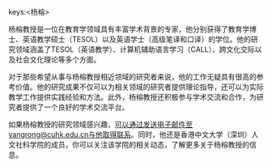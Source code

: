 keys:<杨榕>


杨榕教授是一位在教育学领域具有丰富学术背景的专家，他分别获得了教育学博士、英语教学硕士（TESOL）以及英语学士（高级笔译和口译）的学位。他的研究领域涵盖了TESOL（英语教学）、计算机辅助语言学习（CALL）、跨文化交际以及社会文化理论等多个方面。

对于那些希望从事与杨榕教授相近领域的研究者来说，他的工作无疑具有很高的参考价值。他的研究成果不仅可以为相关领域的研究者提供理论指导，还可以为实际教学工作提供实践经验和方法。此外，杨榕教授还积极参与学术交流和合作，为研究者提供了一个良好的学术交流平台。

如果杨榕教授的研究领域感兴趣，可以通过发送电子邮件至yangrong@cuhk.edu.cn与他取得联系。同时，他还是香港中文大学（深圳）人文社科学院的成员，你可以关注该学院的相关动态，了解更多关于杨榕教授的信息。